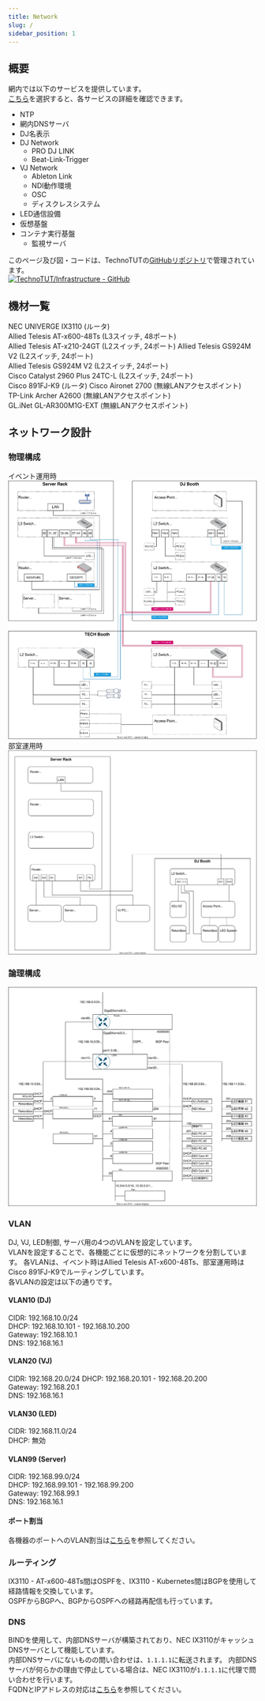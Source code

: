 ```yaml
---
title: Network
slug: /
sidebar_position: 1
---
```

## 概要
網内では以下のサービスを提供しています。  
[こちら](/service)を選択すると、各サービスの詳細を確認できます。
- NTP
- 網内DNSサーバ
- DJ名表示
- DJ Network
    - PRO DJ LINK
    - Beat-Link-Trigger
- VJ Network
    - Ableton Link
    - NDI動作環境
    - OSC
    - ディスクレスシステム
- LED通信設備
- 仮想基盤
- コンテナ実行基盤
    - 監視サーバ

このページ及び図・コードは、TechnoTUTの[GitHubリポジトリ](https://github.com/TechnoTUT/Infrastructure)で管理されています。  
[![TechnoTUT/Infrastructure - GitHub](https://gh-card.dev/repos/TechnoTUT/Infrastructure.svg?fullname=)](https://github.com/TechnoTUT/Infrastructure)

## 機材一覧
NEC UNIVERGE IX3110 (ルータ)  
Allied Telesis AT-x600-48Ts (L3スイッチ, 48ポート)  
Allied Telesis AT-x210-24GT (L2スイッチ, 24ポート)
Allied Telesis GS924M V2 (L2スイッチ, 24ポート)  
Allied Telesis GS924M V2 (L2スイッチ, 24ポート)  
Cisco Catalyst 2960 Plus 24TC-L (L2スイッチ, 24ポート)  
Cisco 891FJ-K9 (ルータ)
Cisco Aironet 2700 (無線LANアクセスポイント)  
TP-Link Archer A2600 (無線LANアクセスポイント)  
GL.iNet GL-AR300M1G-EXT (無線LANアクセスポイント) 

## ネットワーク設計
### 物理構成
イベント運用時  
![物理構成図_イベント](https://raw.githubusercontent.com/TechnoTUT/Infrastructure/main/network/design/event.drawio.svg)  
部室運用時  
![物理構成図_部室](https://raw.githubusercontent.com/TechnoTUT/Infrastructure/main/network/design/clubroom.drawio.svg)

### 論理構成
![論理構成図](https://raw.githubusercontent.com/TechnoTUT/Infrastructure/main/network/design/logic.drawio.svg)

### VLAN
DJ, VJ, LED制御, サーバ用の4つのVLANを設定しています。  
VLANを設定することで、各機能ごとに仮想的にネットワークを分割しています。 
各VLANは、イベント時はAllied Telesis AT-x600-48Ts、部室運用時はCisco 891FJ-K9でルーティングしています。  
各VLANの設定は以下の通りです。  
#### VLAN10 (DJ)  
CIDR: 192.168.10.0/24  
DHCP: 192.168.10.101 - 192.168.10.200  
Gateway: 192.168.10.1  
DNS: 192.168.16.1  
#### VLAN20 (VJ)
CIDR: 192.168.20.0/24
DHCP: 192.168.20.101 - 192.168.20.200  
Gateway: 192.168.20.1  
DNS: 192.168.16.1  
#### VLAN30 (LED)
CIDR: 192.168.11.0/24  
DHCP: 無効
#### VLAN99 (Server)
CIDR: 192.168.99.0/24  
DHCP: 192.168.99.101 - 192.168.99.200  
Gateway: 192.168.99.1  
DNS: 192.168.16.1  
#### ポート割当
各機器のポートへのVLAN割当は[こちら](/network/port)を参照してください。

### ルーティング
IX3110 - AT-x600-48Ts間はOSPFを、IX3110 - Kubernetes間はBGPを使用して経路情報を交換しています。  
OSPFからBGPへ、BGPからOSPFへの経路再配信も行っています。

### DNS
BINDを使用して、内部DNSサーバが構築されており、NEC IX3110がキャッシュDNSサーバとして機能しています。  
内部DNSサーバにないものの問い合わせは、`1.1.1.1`に転送されます。 内部DNSサーバが何らかの理由で停止している場合は、NEC IX3110が`1.1.1.1`に代理で問い合わせを行います。  
FQDNとIPアドレスの対応は[こちら](/network/dns)を参照してください。